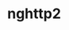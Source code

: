 ---
title: "nghttp2"
layout: cache
categories: [package, develop-2025-01-19]
meta: {"versions": ["1.48.0", "1.59.0", "1.64.0"], "compilers": ["gcc@=10.5.0", "gcc@=11.1.0", "gcc@=11.4.0", "gcc@=12.3.0", "gcc@=12.4.0", "gcc@=13.2.0", "gcc@=13.3.0", "gcc@=7.3.1", "gcc@=7.5.0", "gcc@=9.4.0", "oneapi@=2024.1.0", "oneapi@=2024.2.1"], "oss": ["amzn2", "centos7", "rhel8", "ubuntu18.04", "ubuntu20.04", "ubuntu22.04", "ubuntu24.04"], "platforms": ["linux"], "targets": ["aarch64", "neoverse_v1", "neoverse_v2", "ppc64le", "x86_64_v3", "x86_64_v4"], "stacks": ["aws-isc", "aws-isc-aarch64", "aws-pcluster-neoverse_v1", "aws-pcluster-x86_64_v4", "bootstrap-x86_64-linux-gnu", "build_systems", "data-vis-sdk", "developer-tools-aarch64-linux-gnu", "developer-tools-x86_64_v3-linux-gnu", "e4s", "e4s-neoverse-v2", "e4s-oneapi", "e4s-power", "e4s-rocm-external", "hep", "ml-linux-aarch64-cpu", "ml-linux-aarch64-cuda", "ml-linux-x86_64-cpu", "ml-linux-x86_64-cuda", "ml-linux-x86_64-rocm", "radiuss", "radiuss-aws", "radiuss-aws-aarch64", "root", "tutorial"], "num_specs": 20, "num_specs_by_stack": {"aws-isc-aarch64": 1, "root": 20, "radiuss-aws-aarch64": 1, "aws-pcluster-neoverse_v1": 1, "aws-pcluster-x86_64_v4": 4, "radiuss-aws": 1, "aws-isc": 1, "developer-tools-x86_64_v3-linux-gnu": 1, "developer-tools-aarch64-linux-gnu": 1, "radiuss": 1, "build_systems": 1, "e4s-power": 1, "data-vis-sdk": 1, "e4s-neoverse-v2": 1, "tutorial": 3, "e4s-rocm-external": 1, "e4s": 2, "hep": 1, "e4s-oneapi": 1, "ml-linux-aarch64-cuda": 1, "ml-linux-aarch64-cpu": 1, "ml-linux-x86_64-cpu": 1, "ml-linux-x86_64-rocm": 1, "ml-linux-x86_64-cuda": 1, "bootstrap-x86_64-linux-gnu": 1}}
spec_details: [{"hash": "jaoxtxsuvmovwb27n25q5xyytp4qjv35", "compiler": "gcc@=7.3.1", "versions": ["1.64.0"], "os": "amzn2", "platform": "linux", "target": "aarch64", "variants": ["build_system=autotools"], "stacks": ["aws-isc-aarch64", "root", "radiuss-aws-aarch64"], "size": "-", "tarball": "https://binaries.spack.io/develop-2025-01-19/build_cache/linux-amzn2-aarch64/gcc-7.3.1/nghttp2-1.64.0/linux-amzn2-aarch64-gcc-7.3.1-nghttp2-1.64.0-jaoxtxsuvmovwb27n25q5xyytp4qjv35.spack"}, {"hash": "jset3k6vk6xewmnmfjrwmj2wuoypfivr", "compiler": "gcc@=12.4.0", "versions": ["1.64.0"], "os": "amzn2", "platform": "linux", "target": "neoverse_v1", "variants": ["build_system=autotools"], "stacks": ["root", "aws-pcluster-neoverse_v1"], "size": "-", "tarball": "https://binaries.spack.io/develop-2025-01-19/build_cache/linux-amzn2-neoverse_v1/gcc-12.4.0/nghttp2-1.64.0/linux-amzn2-neoverse_v1-gcc-12.4.0-nghttp2-1.64.0-jset3k6vk6xewmnmfjrwmj2wuoypfivr.spack"}, {"hash": "gmb74jqdkukq56r7ave4acp52qmnoc5b", "compiler": "gcc@=12.4.0", "versions": ["1.64.0"], "os": "amzn2", "platform": "linux", "target": "x86_64_v3", "variants": ["build_system=autotools"], "stacks": ["root", "aws-pcluster-x86_64_v4"], "size": "-", "tarball": "https://binaries.spack.io/develop-2025-01-19/build_cache/linux-amzn2-x86_64_v3/gcc-12.4.0/nghttp2-1.64.0/linux-amzn2-x86_64_v3-gcc-12.4.0-nghttp2-1.64.0-gmb74jqdkukq56r7ave4acp52qmnoc5b.spack"}, {"hash": "ulcvfeamzqgypztyngtvyytiexsywpbe", "compiler": "gcc@=7.3.1", "versions": ["1.64.0"], "os": "amzn2", "platform": "linux", "target": "x86_64_v3", "variants": ["build_system=autotools"], "stacks": ["root", "radiuss-aws", "aws-isc"], "size": "-", "tarball": "https://binaries.spack.io/develop-2025-01-19/build_cache/linux-amzn2-x86_64_v3/gcc-7.3.1/nghttp2-1.64.0/linux-amzn2-x86_64_v3-gcc-7.3.1-nghttp2-1.64.0-ulcvfeamzqgypztyngtvyytiexsywpbe.spack"}, {"hash": "ixi3i4k5m7m73zbudbu5xz56lwaphu64", "compiler": "oneapi@=2024.1.0", "versions": ["1.64.0"], "os": "amzn2", "platform": "linux", "target": "x86_64_v3", "variants": ["build_system=autotools"], "stacks": ["root", "aws-pcluster-x86_64_v4"], "size": "-", "tarball": "https://binaries.spack.io/develop-2025-01-19/build_cache/linux-amzn2-x86_64_v3/oneapi-2024.1.0/nghttp2-1.64.0/linux-amzn2-x86_64_v3-oneapi-2024.1.0-nghttp2-1.64.0-ixi3i4k5m7m73zbudbu5xz56lwaphu64.spack"}, {"hash": "zvjqmncmn2gwfpw653kfj65wf5hcrxmv", "compiler": "gcc@=12.4.0", "versions": ["1.64.0"], "os": "amzn2", "platform": "linux", "target": "x86_64_v4", "variants": ["build_system=autotools"], "stacks": ["root", "aws-pcluster-x86_64_v4"], "size": "-", "tarball": "https://binaries.spack.io/develop-2025-01-19/build_cache/linux-amzn2-x86_64_v4/gcc-12.4.0/nghttp2-1.64.0/linux-amzn2-x86_64_v4-gcc-12.4.0-nghttp2-1.64.0-zvjqmncmn2gwfpw653kfj65wf5hcrxmv.spack"}, {"hash": "xqhdjsoohtqupsynpxuofqk5ghyn6nmd", "compiler": "oneapi@=2024.1.0", "versions": ["1.64.0"], "os": "amzn2", "platform": "linux", "target": "x86_64_v4", "variants": ["build_system=autotools"], "stacks": ["root", "aws-pcluster-x86_64_v4"], "size": "-", "tarball": "https://binaries.spack.io/develop-2025-01-19/build_cache/linux-amzn2-x86_64_v4/oneapi-2024.1.0/nghttp2-1.64.0/linux-amzn2-x86_64_v4-oneapi-2024.1.0-nghttp2-1.64.0-xqhdjsoohtqupsynpxuofqk5ghyn6nmd.spack"}, {"hash": "bf4snhunexnrschuyvdqzqqputxe6l5a", "compiler": "gcc@=10.5.0", "versions": ["1.64.0"], "os": "centos7", "platform": "linux", "target": "x86_64_v3", "variants": ["build_system=autotools"], "stacks": ["root", "developer-tools-x86_64_v3-linux-gnu"], "size": "-", "tarball": "https://binaries.spack.io/develop-2025-01-19/build_cache/linux-centos7-x86_64_v3/gcc-10.5.0/nghttp2-1.64.0/linux-centos7-x86_64_v3-gcc-10.5.0-nghttp2-1.64.0-bf4snhunexnrschuyvdqzqqputxe6l5a.spack"}, {"hash": "6zskise2u76wlop72ih7o3lphpxi527h", "compiler": "gcc@=13.3.0", "versions": ["1.64.0"], "os": "rhel8", "platform": "linux", "target": "aarch64", "variants": ["build_system=autotools"], "stacks": ["root", "developer-tools-aarch64-linux-gnu"], "size": "-", "tarball": "https://binaries.spack.io/develop-2025-01-19/build_cache/linux-rhel8-aarch64/gcc-13.3.0/nghttp2-1.64.0/linux-rhel8-aarch64-gcc-13.3.0-nghttp2-1.64.0-6zskise2u76wlop72ih7o3lphpxi527h.spack"}, {"hash": "nuk2kxymzfotd7klrodluuzurudictps", "compiler": "gcc@=7.5.0", "versions": ["1.64.0"], "os": "ubuntu18.04", "platform": "linux", "target": "x86_64_v3", "variants": ["build_system=autotools"], "stacks": ["root", "radiuss", "build_systems"], "size": "-", "tarball": "https://binaries.spack.io/develop-2025-01-19/build_cache/linux-ubuntu18.04-x86_64_v3/gcc-7.5.0/nghttp2-1.64.0/linux-ubuntu18.04-x86_64_v3-gcc-7.5.0-nghttp2-1.64.0-nuk2kxymzfotd7klrodluuzurudictps.spack"}, {"hash": "ic35jt3cgw5xy4cjrzzzuhknk67qjnlg", "compiler": "gcc@=9.4.0", "versions": ["1.64.0"], "os": "ubuntu20.04", "platform": "linux", "target": "ppc64le", "variants": ["build_system=autotools"], "stacks": ["root", "e4s-power"], "size": "-", "tarball": "https://binaries.spack.io/develop-2025-01-19/build_cache/linux-ubuntu20.04-ppc64le/gcc-9.4.0/nghttp2-1.64.0/linux-ubuntu20.04-ppc64le-gcc-9.4.0-nghttp2-1.64.0-ic35jt3cgw5xy4cjrzzzuhknk67qjnlg.spack"}, {"hash": "opjpfbxf5cw2sqaqjrk7z2ticr2iohqw", "compiler": "gcc@=11.1.0", "versions": ["1.64.0"], "os": "ubuntu20.04", "platform": "linux", "target": "x86_64_v3", "variants": ["build_system=autotools"], "stacks": ["root", "data-vis-sdk"], "size": "-", "tarball": "https://binaries.spack.io/develop-2025-01-19/build_cache/linux-ubuntu20.04-x86_64_v3/gcc-11.1.0/nghttp2-1.64.0/linux-ubuntu20.04-x86_64_v3-gcc-11.1.0-nghttp2-1.64.0-opjpfbxf5cw2sqaqjrk7z2ticr2iohqw.spack"}, {"hash": "nf6rnk46izxwg3otkz5n3jz6f3y2ewsr", "compiler": "gcc@=11.4.0", "versions": ["1.64.0"], "os": "ubuntu22.04", "platform": "linux", "target": "neoverse_v2", "variants": ["build_system=autotools"], "stacks": ["root", "e4s-neoverse-v2"], "size": "-", "tarball": "https://binaries.spack.io/develop-2025-01-19/build_cache/linux-ubuntu22.04-neoverse_v2/gcc-11.4.0/nghttp2-1.64.0/linux-ubuntu22.04-neoverse_v2-gcc-11.4.0-nghttp2-1.64.0-nf6rnk46izxwg3otkz5n3jz6f3y2ewsr.spack"}, {"hash": "itgxxwvoq5jozypvgggyhb6k5gnpfqj5", "compiler": "gcc@=11.4.0", "versions": ["1.64.0"], "os": "ubuntu22.04", "platform": "linux", "target": "x86_64_v3", "variants": ["build_system=autotools"], "stacks": ["tutorial", "root", "e4s-rocm-external", "e4s", "hep"], "size": "-", "tarball": "https://binaries.spack.io/develop-2025-01-19/build_cache/linux-ubuntu22.04-x86_64_v3/gcc-11.4.0/nghttp2-1.64.0/linux-ubuntu22.04-x86_64_v3-gcc-11.4.0-nghttp2-1.64.0-itgxxwvoq5jozypvgggyhb6k5gnpfqj5.spack"}, {"hash": "722oqfp5r3l5ncjglsf7uv43wrn6icpi", "compiler": "gcc@=11.4.0", "versions": ["1.59.0"], "os": "ubuntu22.04", "platform": "linux", "target": "x86_64_v3", "variants": ["build_system=autotools"], "stacks": ["root", "e4s"], "size": "-", "tarball": "https://binaries.spack.io/develop-2025-01-19/build_cache/linux-ubuntu22.04-x86_64_v3/gcc-11.4.0/nghttp2-1.59.0/linux-ubuntu22.04-x86_64_v3-gcc-11.4.0-nghttp2-1.59.0-722oqfp5r3l5ncjglsf7uv43wrn6icpi.spack"}, {"hash": "4lobirfgmhzmd222yoapipf5ch2jwhob", "compiler": "gcc@=11.4.0", "versions": ["1.48.0"], "os": "ubuntu22.04", "platform": "linux", "target": "x86_64_v3", "variants": ["build_system=autotools"], "stacks": ["root", "tutorial"], "size": "-", "tarball": "https://binaries.spack.io/develop-2025-01-19/build_cache/linux-ubuntu22.04-x86_64_v3/gcc-11.4.0/nghttp2-1.48.0/linux-ubuntu22.04-x86_64_v3-gcc-11.4.0-nghttp2-1.48.0-4lobirfgmhzmd222yoapipf5ch2jwhob.spack"}, {"hash": "twobqaa762gfgh44vfrygw7w3smow7ns", "compiler": "oneapi@=2024.2.1", "versions": ["1.64.0"], "os": "ubuntu22.04", "platform": "linux", "target": "x86_64_v3", "variants": ["build_system=autotools"], "stacks": ["root", "e4s-oneapi"], "size": "-", "tarball": "https://binaries.spack.io/develop-2025-01-19/build_cache/linux-ubuntu22.04-x86_64_v3/oneapi-2024.2.1/nghttp2-1.64.0/linux-ubuntu22.04-x86_64_v3-oneapi-2024.2.1-nghttp2-1.64.0-twobqaa762gfgh44vfrygw7w3smow7ns.spack"}, {"hash": "ctn2f7unmroop6wv7a3avoiwebcw4jmw", "compiler": "gcc@=12.3.0", "versions": ["1.64.0"], "os": "ubuntu22.04", "platform": "linux", "target": "x86_64_v3", "variants": ["build_system=autotools"], "stacks": ["root", "tutorial"], "size": "-", "tarball": "https://binaries.spack.io/develop-2025-01-19/build_cache/linux-ubuntu22.04-x86_64_v3/gcc-12.3.0/nghttp2-1.64.0/linux-ubuntu22.04-x86_64_v3-gcc-12.3.0-nghttp2-1.64.0-ctn2f7unmroop6wv7a3avoiwebcw4jmw.spack"}, {"hash": "r6xx4v66qhogva6spi6fxwt32jrypdca", "compiler": "gcc@=13.2.0", "versions": ["1.64.0"], "os": "ubuntu24.04", "platform": "linux", "target": "aarch64", "variants": ["build_system=autotools"], "stacks": ["root", "ml-linux-aarch64-cuda", "ml-linux-aarch64-cpu"], "size": "-", "tarball": "https://binaries.spack.io/develop-2025-01-19/build_cache/linux-ubuntu24.04-aarch64/gcc-13.2.0/nghttp2-1.64.0/linux-ubuntu24.04-aarch64-gcc-13.2.0-nghttp2-1.64.0-r6xx4v66qhogva6spi6fxwt32jrypdca.spack"}, {"hash": "d5mll4fgl6hrfeelg5rfwmruujbfhaw4", "compiler": "gcc@=13.2.0", "versions": ["1.64.0"], "os": "ubuntu24.04", "platform": "linux", "target": "x86_64_v3", "variants": ["build_system=autotools"], "stacks": ["ml-linux-x86_64-cpu", "ml-linux-x86_64-rocm", "root", "ml-linux-x86_64-cuda", "bootstrap-x86_64-linux-gnu"], "size": "-", "tarball": "https://binaries.spack.io/develop-2025-01-19/build_cache/linux-ubuntu24.04-x86_64_v3/gcc-13.2.0/nghttp2-1.64.0/linux-ubuntu24.04-x86_64_v3-gcc-13.2.0-nghttp2-1.64.0-d5mll4fgl6hrfeelg5rfwmruujbfhaw4.spack"}]
---